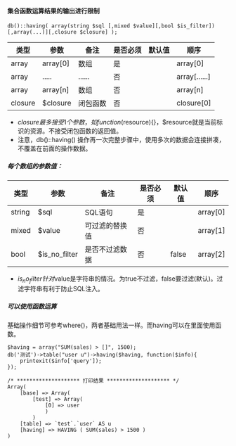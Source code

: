 #### 集合函数运算结果的输出进行限制

```
db()::having( array(string $sql [,mixed $value][,bool $is_filter])[,array(...)][,closure $closure] );
```

|类型|参数|备注|是否必须|默认值|顺序|
| ----| ----|----|----|----|----|
|array|array[0]|数组|是| |array[0]|
|array|.....|......|否| |array[......]|
|array|array[n]|数组|否| |array[n]|
|closure|$closure|闭包函数|否|	|closure[0]|

- $closure 最多接受1个参数，如function($resource){}，$resource就是当前标识的资源。不接受闭包函数的返回值。
- 注意，db()::having() 操作再一次完整步骤中，使用多次的数据会连接拼凑，不覆盖在前面的操作数据。

##### 每个数组的参数值：

|类型|参数|备注|是否必须|默认值|顺序|
| ----| ----|----|----|----|----|
|string	|$sql|	SQL语句|是|	|array[0]|
|mixed	|$value	|可过滤的替换值|否	|	|array[1]|
|bool	|$is_no_filter|是否不过滤数据|	否	|false|array[2]|

- $is_no_filter 针对$value是字符串的情况。为true不过滤，false要过滤(默认)。过滤字符串有利于防止SQL注入。

##### 可以使用函数运算
基础操作细节可参考where()，两者基础用法一样。而having可以在里面使用函数。
~~~
$having = array("SUM(sales) > []", 1500);
db('测试')->table("user u")->having($having, function($info){
    printexit($info['query']);
});
~~~

~~~
/* ******************** 打印结果 ******************** */
Array(
    [base] => Array(
        [test] => Array(
            [0] => user
            )
        )
    [table] => `test`.`user` AS u
    [having] => HAVING ( SUM(sales) > 1500 )
)
~~~